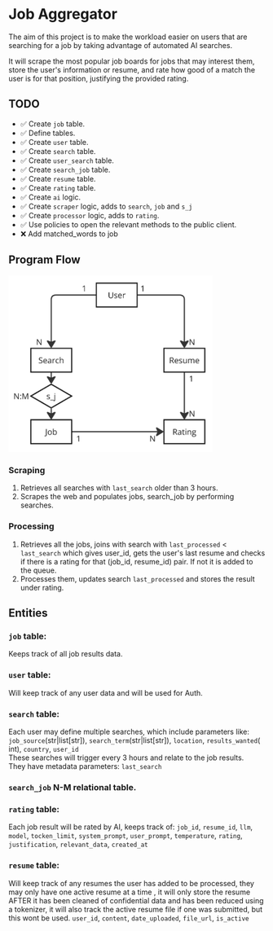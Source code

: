 # Job Aggregator

The aim of this project is to make the workload easier on users that are searching for a job by
taking advantage of automated AI searches.

It will scrape the most popular job boards for jobs that may interest them, store the user's information
or resume, and rate how good of a match the user is for that position, justifying the provided rating.

## TODO

- ✅ Create ``job`` table.
- ✅ Define tables.
- ✅ Create `user` table.
- ✅ Create ``search`` table.
- ✅ Create ``user_search`` table.
- ✅ Create ``search_job`` table.
- ✅ Create ``resume`` table.
- ✅ Create ``rating`` table.
- ✅ Create ``ai`` logic.
- ✅ Create ``scraper`` logic, adds to ``search``, ``job`` and ``s_j``
- ✅ Create ``processor`` logic, adds to ``rating``.
- ✅ Use policies to open the relevant methods to the public client.
- ❌ Add matched_words to job

## Program Flow

<img src="./assets/program_flow.png" alt="flowchart" width="400"/>

### Scraping

1. Retrieves all searches with ``last_search`` older than 3 hours.
2. Scrapes the web and populates jobs, search_job by performing searches.

### Processing

1. Retrieves all the jobs, joins with search with ``last_processed`` < ``last_search`` which gives user_id, gets the
   user's last resume and checks if
   there is a rating for that (job_id, resume_id) pair. If not it is added to the queue.
2. Processes them, updates search ``last_processed`` and stores the result under rating.

## Entities

### `job` table:

Keeps track of all job results data.

### `user` table:

Will keep track of any user data and will be used for Auth.

### ``search`` table:

Each user may define multiple searches, which include parameters like:<br>
``job_source``(str|list[str]), ``search_term``(str|list[str]), ``location``, ``results_wanted``(
int), ``country``, ``user_id`` <br>
These searches will trigger every 3 hours and relate to the job results.<br>
They have metadata parameters: ``last_search``

### ``search_job`` N-M relational table.

### `rating` table:

Each job result will be rated by AI, keeps track of:
`job_id`, ``resume_id``, `llm`, ``model``, ``tocken_limit``, ``system_prompt``, ``user_prompt``, ``temperature``, ``rating``, ``justification``, ``relevant_data``,  ``created_at``

### `resume` table:

Will keep track of any resumes the user has added to be processed, they may only have one active resume at a time
, it will only store the resume AFTER it has been cleaned of confidential data and has been reduced using a tokenizer,
it will also track the active resume file if one was submitted, but this wont be used.
``user_id``, ``content``, ``date_uploaded``, ``file_url``, ``is_active``
